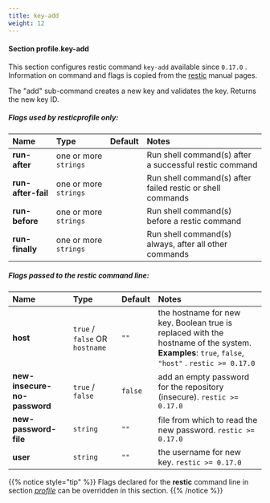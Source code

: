 ```yaml
---
title: key-add
weight: 12
---
```

#### Section profile.**key-add**

This section configures restic command `key-add`  available since `0.17.0` .
Information on command and flags is copied from the [restic](https://github.com/restic/restic) manual pages.

The "add" sub-command creates a new key and validates the key. Returns the new key ID.

##### Flags used by **resticprofile** only:

| Name              | Type                    | Default  | Notes |
|:------------------|:------------------------|:---------|:------|
| **run-after** |one or more `strings` | |Run shell command(s) after a successful restic command |
| **run-after-fail** |one or more `strings` | |Run shell command(s) after failed restic or shell commands |
| **run-before** |one or more `strings` | |Run shell command(s) before a restic command |
| **run-finally** |one or more `strings` | |Run shell command(s) always, after all other commands |



##### Flags passed to the **restic** command line:

| Name              | Type                    | Default  | Notes |
|:------------------|:------------------------|:---------|:------|
| **host** |`true` / `false` OR `hostname` |`""` |the hostname for new key. Boolean true is replaced with the hostname of the system. **Examples**: `true`, `false`, `"host"` . `restic >= 0.17.0`  |
| **new-insecure-no-password** |`true` / `false` |`false` |add an empty password for the repository (insecure). `restic >= 0.17.0`  |
| **new-password-file** |`string` |`""` |file from which to read the new password. `restic >= 0.17.0`  |
| **user** |`string` |`""` |the username for new key. `restic >= 0.17.0`  |




{{% notice style="tip" %}}
Flags declared for the **restic** command line in section *[profile](../profile)*
can be overridden in this section.
{{% /notice %}}

